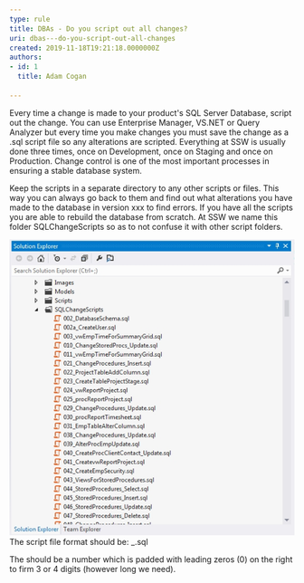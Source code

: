 ```yaml
---
type: rule
title: ​DBAs - Do you script out all changes?
uri: dbas---do-you-script-out-all-changes
created: 2019-11-18T19:21:18.0000000Z
authors:
- id: 1
  title: Adam Cogan

---
```


Every time a change is made to your product's SQL Server Database, script out the change. You can use Enterprise Manager, VS.NET or Query Analyzer but every time you make changes you must save the change as a .sql script file so any alterations are scripted. Everything at SSW is usually done three times, once on Development, once on Staging and once on Production. Change control is one of the most important processes in ensuring a stable database system.

Keep the scripts in a separate directory to any other scripts or files. This way you can always go back to them and find out what alterations you have made to the database in version xxx to find errors. If you have all the scripts you are able to rebuild the database from scratch. At SSW we name this folder SQLChangeScripts so as to not confuse it with other script folders.
 
![A list of change SQL scripts, each file name is in the correct format](SQLChangeScripts.jpg)
The script file format should be: \_.sql

The  should be a number which is padded with leading zeros (0) on the right to firm 3 or 4 digits (however long we need).
